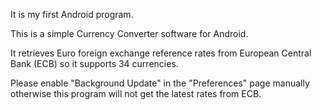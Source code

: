 It is my first Android program.

This is a simple Currency Converter software for Android.

It retrieves Euro foreign exchange reference rates from European Central Bank (ECB) so it supports 34 currencies.

Please enable "Background Update" in the "Preferences" page manually otherwise this program will not get the latest rates from ECB.